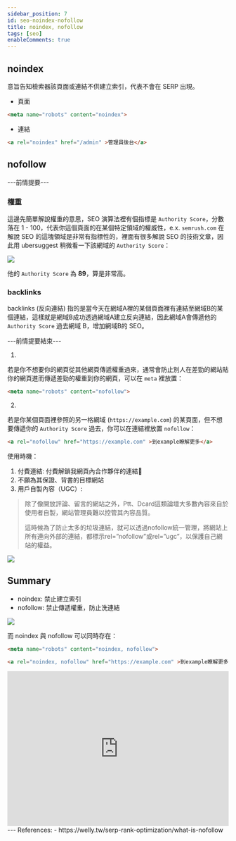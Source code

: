 ```yaml
---
sidebar_position: 7
id: seo-noindex-nofollow
title: noindex, nofollow
tags: [seo]
enableComments: true
---
```


## noindex

意旨告知檢索器該頁面或連結不供建立索引，代表不會在 SERP 出現。

- 頁面
``` html
<meta name="robots" content="noindex">
```
- 連結
``` html
<a rel="noindex" href="/admin" >管理員後台</a>
```


## nofollow

---前情提要---
### 權重
這邊先簡單解說權重的意思，SEO 演算法裡有個指標是 `Authority Score`，分數落在 1 - 100，代表你這個頁面的在某個特定領域的權威性，e.x. `semrush.com` 在解說 SEO 的這塊領域是非常有指標性的，裡面有很多解說 SEO 的技術文章，因此用 ubersuggest 稍微看一下該網域的 `Authority Score`：

<img src="https://i.imgur.com/mPzX1PR.png" loading="lazy" />

他的 `Authority Score` 為 **89**，算是非常高。

### backlinks
backlinks (反向連結) 指的是當今天在網域A裡的某個頁面裡有連結至網域B的某個連結，這樣就是網域B成功透過網域A建立反向連結，因此網域A會傳遞他的 `Authority Score` 過去網域 B，增加網域B的 SEO。

---前情提要結束---

1.
若是你不想要你的網頁從其他網頁傳遞權重過來，通常會防止別人在差勁的網站貼你的網頁進而傳遞差勁的權重到你的網頁，可以在 `meta` 裡放置：
``` html
<meta name="robots" content="nofollow">
```

2.
若是你某個頁面裡參照的另一格網域 (`https://example.com`) 的某頁面，但不想要傳遞你的 `Authority Score` 過去，你可以在連結裡放置 `nofollow`：
``` html
<a rel="nofollow" href="https://example.com" >到example瞭解更多</a>
```
使用時機：
1. 付費連結: 付費解鎖我網頁內合作夥伴的連結🥴
2. 不願為其保證、背書的目標網站
3. 用戶自製內容（UGC）: 
> 除了像開放評論、留言的網站之外，Ptt、Dcard這類論壇大多數內容來自於使用者自製，網站管理員難以控管其內容品質。
>
> 這時候為了防止太多的垃圾連結，就可以透過nofollow統一管理，將網站上所有連向外部的連結，都標示rel=”nofollow”或rel=”ugc”，以保護自己網站的權益。

<img src="https://images.ctfassets.net/vx2fw5lk485m/3hovIcdRr9qleXlGqr7eKs/535aa3d7b3079feedd0d35c35842fd6e/________-_16.nofollow-1__2___1_.jpg" loading="lazy" />

## Summary
- noindex: 禁止建立索引
- nofollow: 禁止傳遞權重，防止洗連結

<img src="https://images.ctfassets.net/vx2fw5lk485m/2HRiVnT4OWPpgNWYXWPuUB/a2ceb5d55f8be242320bc5787530a514/________-_16.nofollow-3.png" loading="lazy" />

而 noindex 與 nofollow 可以同時存在：
``` html
<meta name="robots" content="noindex, nofollow">
```
``` html
<a rel="noindex, nofollow" href="https://example.com" >到example瞭解更多</a>
```

<iframe src="https://open.spotify.com/embed/track/4zHC1zzSAV2xR7OlUqo2Oz?utm_source=generator" width="100%" height="352" frameBorder="0" allowfullscreen="" allow="autoplay; clipboard-write; encrypted-media; fullscreen; picture-in-picture" loading="lazy"></iframe>
---
References:
- https://welly.tw/serp-rank-optimization/what-is-nofollow